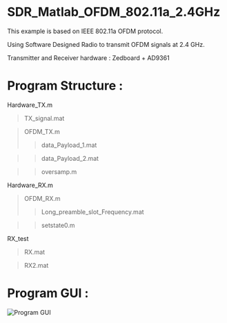 # SDR_Matlab_OFDM_802.11a_2.4GHz

This example is based on IEEE 802.11a OFDM protocol.

Using Software Designed Radio to transmit OFDM signals at 2.4 GHz.

Transmitter and Receiver hardware : Zedboard + AD9361

# Program Structure :
Hardware_TX.m
> TX_signal.mat

> OFDM_TX.m
>> data_Payload_1.mat

>> data_Payload_2.mat

>> oversamp.m

Hardware_RX.m
> OFDM_RX.m
>> Long_preamble_slot_Frequency.mat

>> setstate0.m

RX_test
> RX.mat

> RX2.mat

# Program GUI :
![Program GUI](http://i.imgur.com/tEVrFE4.png)
